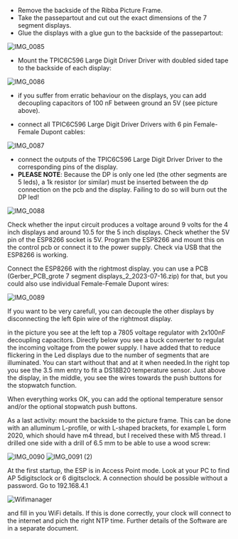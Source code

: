 - Remove the backside of the Ribba Picture Frame.
- Take the passepartout and cut out the exact dimensions of the 7 segment displays.
- Glue the displays with a glue gun to the backside of the passepartout:
  
![IMG_0085](https://github.com/rvangelder11/Big-Digital-clock-with-5-inch-displays/assets/90907092/b80e2824-63c6-4492-b90e-241433148755)

- Mount the TPIC6C596 Large Digit Driver Driver with doubled sided tape to the backside of each display:
  
![IMG_0086](https://github.com/rvangelder11/Big-Digital-clock-with-5-inch-displays/assets/90907092/7dbeb451-653f-4299-ad17-d1d50ec8e2aa)
- if you suffer from erratic behaviour on the displays, you can add decoupling capacitors of 100 nF between ground an 5V (see picture above).
  
- connect all TPIC6C596 Large Digit Driver Drivers with 6 pin Female-Female Dupont cables:
  
![IMG_0087](https://github.com/rvangelder11/Big-Digital-clock-with-5-inch-displays/assets/90907092/3e5c3118-16dc-4459-b419-f9761e4b784a)

- connect the outputs of the TPIC6C596 Large Digit Driver Driver to the corresponding pins of the display.
- **PLEASE NOTE**: Because the DP is only one led (the other segments are 5 leds), a 1k resistor (or similar) must be inserted between the dp connection on the pcb and the display. Failing to do so will burn out the DP led!

![IMG_0088](https://github.com/rvangelder11/Big-Digital-clock-with-5-inch-displays/assets/90907092/52aa3d7c-cbd4-4f13-a60b-4ed9238325d2)

Check whether the input circuit produces a voltage around 9 volts for the 4 inch displays and around 10.5 for the 5 inch displays. Check whether the 5V pin of the ESP8266 socket is 5V. 
Program the ESP8266 and mount this on the control pcb or connect it to the power supply.
Check via USB that the ESP8266 is working.

Connect the ESP8266 with the rightmost display. you can use a PCB (Gerber_PCB_grote 7 segment displays_2_2023-07-16.zip) for that, but you could also use individual Female-Female Dupont wires:

![IMG_0089](https://github.com/rvangelder11/Big-Digital-clock-with-5-inch-displays/assets/90907092/a459d1b5-8848-4b56-99bb-7780aaee2879)

If you want to be very carefull, you can decouple the other displays by disconnecting the left 6pin wire of the rightmost display.

in the picture you see at the left top a 7805 voltage regulator with 2x100nF decoupling capacitors. Directly below you see a buck converter to regulat the incoming voltage from the power supply. I have added that to reduce flickering in the Led displays due to the number of segments that are illuminated. You can start without that and at it when needed.In the right top you see the 3.5 mm entry to fit a DS18B20 temperature sensor.
Just above the display, in the middle, you see the wires towards the push buttons for the stopwatch function.

When everything works OK, you can add the optional temperature sensor and/or the optional stopwatch push buttons.

As a last activity: mount the backside to the picture frame. This can be done with an alluminum L-profile, or with L-shaped brackets, for example L form 2020, which should have m4 thread, but I received these with M5 thread. I drilled one side with a drill of 6.5 mm to be able to use a wood screw:

![IMG_0090](https://github.com/rvangelder11/Big-Digital-clock-with-5-inch-displays/assets/90907092/15e7f65d-7957-4ac2-8088-c239942cc328)
![IMG_0091 (2)](https://github.com/rvangelder11/Big-Digital-clock-with-5-inch-displays/assets/90907092/0ba314a6-bf45-4f83-8c4d-547fc7f18401)

At the first startup, the ESP is in Access Point mode. Look at your PC to find AP 5digitsclock or 6 digitsclock. A connection should be possible without a password. Go to 192.168.4.1 

![Wifimanager](https://github.com/rvangelder11/Big-Digital-clock-with-5-inch-displays/assets/90907092/fed5365f-9b97-408f-88a1-199096b0a289)

and fill in you WiFi details. If this is done correctly, your clock will connect to the internet and pich the right NTP time. Further details of the Software are in a separate document. 

